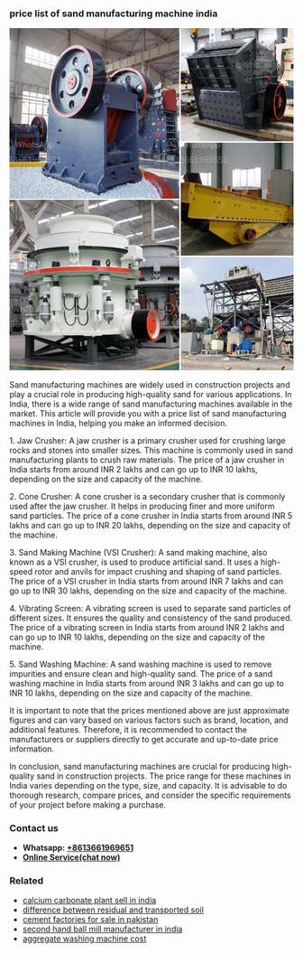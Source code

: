 <h3>price list of sand manufacturing machine india</h3><img src='1708322812.jpg' alt=''><p>Sand manufacturing machines are widely used in construction projects and play a crucial role in producing high-quality sand for various applications. In India, there is a wide range of sand manufacturing machines available in the market. This article will provide you with a price list of sand manufacturing machines in India, helping you make an informed decision.</p><p>1. Jaw Crusher: A jaw crusher is a primary crusher used for crushing large rocks and stones into smaller sizes. This machine is commonly used in sand manufacturing plants to crush raw materials. The price of a jaw crusher in India starts from around INR 2 lakhs and can go up to INR 10 lakhs, depending on the size and capacity of the machine.</p><p>2. Cone Crusher: A cone crusher is a secondary crusher that is commonly used after the jaw crusher. It helps in producing finer and more uniform sand particles. The price of a cone crusher in India starts from around INR 5 lakhs and can go up to INR 20 lakhs, depending on the size and capacity of the machine.</p><p>3. Sand Making Machine (VSI Crusher): A sand making machine, also known as a VSI crusher, is used to produce artificial sand. It uses a high-speed rotor and anvils for impact crushing and shaping of sand particles. The price of a VSI crusher in India starts from around INR 7 lakhs and can go up to INR 30 lakhs, depending on the size and capacity of the machine.</p><p>4. Vibrating Screen: A vibrating screen is used to separate sand particles of different sizes. It ensures the quality and consistency of the sand produced. The price of a vibrating screen in India starts from around INR 2 lakhs and can go up to INR 10 lakhs, depending on the size and capacity of the machine.</p><p>5. Sand Washing Machine: A sand washing machine is used to remove impurities and ensure clean and high-quality sand. The price of a sand washing machine in India starts from around INR 3 lakhs and can go up to INR 10 lakhs, depending on the size and capacity of the machine.</p><p>It is important to note that the prices mentioned above are just approximate figures and can vary based on various factors such as brand, location, and additional features. Therefore, it is recommended to contact the manufacturers or suppliers directly to get accurate and up-to-date price information.</p><p>In conclusion, sand manufacturing machines are crucial for producing high-quality sand in construction projects. The price range for these machines in India varies depending on the type, size, and capacity. It is advisable to do thorough research, compare prices, and consider the specific requirements of your project before making a purchase.</p><h3>Contact us</h3><ul><li><strong>Whatsapp:&nbsp;<a href="https://wa.me/8613661969651">+8613661969651</a></strong></li><li><a href="https://swt.shibang-china.com/?git&amp;zhl&amp;price list of sand manufacturing machine india"><strong>Online Service(chat now)</strong></a></li></ul><h3>Related</h3><ul><li><a href='calcium carbonate plant sell in india.md'>calcium carbonate plant sell in india</a></li><li><a href='difference between residual and transported soil.md'>difference between residual and transported soil</a></li><li><a href='cement factories for sale in pakistan.md'>cement factories for sale in pakistan</a></li><li><a href='second hand ball mill manufacturer in india.md'>second hand ball mill manufacturer in india</a></li><li><a href='aggregate washing machine cost.md'>aggregate washing machine cost</a></li></ul>